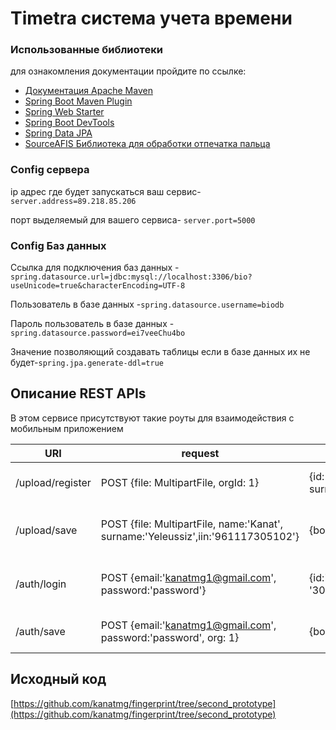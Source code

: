 #  Timetra система учета времени

### Использованные библиотеки
для ознакомления документации пройдите по ссылке:

* [Документация Apache Maven](https://maven.apache.org/guides/index.html)
* [Spring Boot Maven Plugin](https://docs.spring.io/spring-boot/docs/2.1.7.RELEASE/maven-plugin/)
* [Spring Web Starter](https://docs.spring.io/spring-boot/docs/{bootVersion}/reference/htmlsingle/#boot-features-developing-web-applications)
* [Spring Boot DevTools](https://docs.spring.io/spring-boot/docs/{bootVersion}/reference/htmlsingle/#using-boot-devtools)
* [Spring Data JPA](https://docs.spring.io/spring-data/jpa/docs/current/reference/html/)
* [SourceAFIS Библиотека для обработки отпечатка пальца](https://sourceafis.machinezoo.com/)

 
### Config сервера
ip адрес где будет запускаться ваш сервис-`server.address=89.218.85.206` 

порт выделяемый для вашего сервиса- `server.port=5000`
 
### Config Баз данных
Ссылка для подключения баз данных -`spring.datasource.url=jdbc:mysql://localhost:3306/bio?useUnicode=true&characterEncoding=UTF-8`
 
Пользователь в базе данных -`spring.datasource.username=biodb`
 
Пароль пользователь в базе данных -`spring.datasource.password=ei7veeChu4bo`
 
Значение позволяющий создавать таблицы если в базе данных их не будет-`spring.jpa.generate-ddl=true`

## Описание REST APIs
В этом сервисе присутствуют такие роуты для взаимодействия с мобильным приложением 

URI|request|response|description
---|---|---|---
/upload/register|POST {file: MultipartFile, orgId: 1}| {id: 1, name:'Kanat', surname:'Yeleussiz',iin:'961117305102'}| Сверка отпечатков пользователя
/upload/save|POST {file: MultipartFile, name:'Kanat', surname:'Yeleussiz',iin:'961117305102'}|{body:'CountOfFingerprint'}| Сохранение отпечатки пальцев пользователя
/auth/login|POST {email:'kanatmg1@gmail.com', password:'password'}| {id:'1', name:'title',totalnumberseats: '300', status:'1'}| Вход в систему через планшет
/auth/save|POST {email:'kanatmg1@gmail.com', password:'password', org: 1} |{body:'title'}| Сохранение пароля для организации


## Исходный код
 [https://github.com/kanatmg/fingerprint/tree/second_prototype](https://github.com/kanatmg/fingerprint/tree/second_prototype)